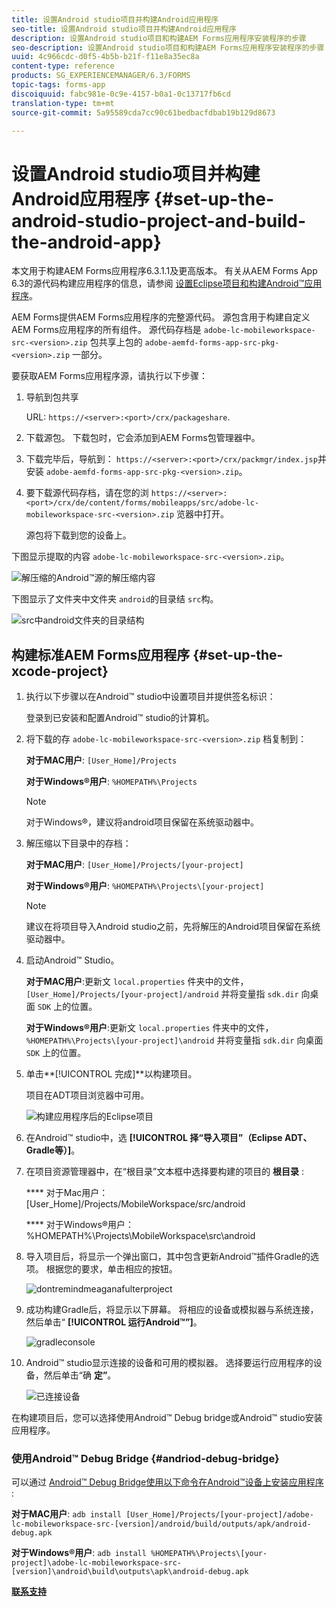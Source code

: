 ```yaml
---
title: 设置Android studio项目并构建Android应用程序
seo-title: 设置Android studio项目并构建Android应用程序
description: 设置Android studio项目和构建AEM Forms应用程序安装程序的步骤
seo-description: 设置Android studio项目和构建AEM Forms应用程序安装程序的步骤
uuid: 4c966cdc-d0f5-4b5b-b21f-f11e8a35ec8a
content-type: reference
products: SG_EXPERIENCEMANAGER/6.3/FORMS
topic-tags: forms-app
discoiquuid: fabc981e-0c9e-4157-b0a1-0c13717fb6cd
translation-type: tm+mt
source-git-commit: 5a95589cda7cc90c61bedbacfdbab19b129d8673

---
```



# 设置Android studio项目并构建Android应用程序 {#set-up-the-android-studio-project-and-build-the-android-app}

本文用于构建AEM Forms应用程序6.3.1.1及更高版本。 有关从AEM Forms App 6.3的源代码构建应用程序的信息，请参阅 [设置Eclipse项目和构建Android™应用程序](/help/forms/using/setup-eclipse-project-build-installer.md)。

AEM Forms提供AEM Forms应用程序的完整源代码。 源包含用于构建自定义AEM Forms应用程序的所有组件。 源代码存档是 `adobe-lc-mobileworkspace-src-<version>.zip` 包共享上包的 `adobe-aemfd-forms-app-src-pkg-<version>.zip` 一部分。

要获取AEM Forms应用程序源，请执行以下步骤：

1. 导航到包共享

   URL: `https://<server>:<port>/crx/packageshare`.

1. 下载源包。 下载包时，它会添加到AEM Forms包管理器中。
1. 下载完毕后，导航到： `https://<server>:<port>/crx/packmgr/index.jsp`并安装 `adobe-aemfd-forms-app-src-pkg-<version>.zip`。

1. 要下载源代码存档，请在您的浏 `https://<server>:<port>/crx/de/content/forms/mobileapps/src/adobe-lc-mobileworkspace-src-<version>.zip` 览器中打开。

   源包将下载到您的设备上。

下图显示提取的内容 `adobe-lc-mobileworkspace-src-<version>.zip`。

![解压缩的Android™源的解压缩内容](assets/mws-content-1.png)

下图显示了文件夹中文件夹 `android`的目录结 `src`构。

![src中android文件夹的目录结构](assets/android-folder.png)

## 构建标准AEM Forms应用程序 {#set-up-the-xcode-project}

1. 执行以下步骤以在Android™ studio中设置项目并提供签名标识：

   登录到已安装和配置Android™ studio的计算机。

1. 将下载的存 `adobe-lc-mobileworkspace-src-<version>.zip` 档复制到：

   **对于MAC用户**: `[User_Home]/Projects`

   **对于Windows®用户**: `%HOMEPATH%\Projects`

   >[!NOTE]
   >
   >对于Windows®，建议将android项目保留在系统驱动器中。

1. 解压缩以下目录中的存档：

   **对于MAC用户**: `[User_Home]/Projects/[your-project]`

   **对于Windows®用户**: `%HOMEPATH%\Projects\[your-project]`

   >[!NOTE]
   >
   >建议在将项目导入Android studio之前，先将解压的Android项目保留在系统驱动器中。

1. 启动Android™ Studio。

   **对于MAC用户**:更新文 `local.properties` 件夹中的文件， `[User_Home]/Projects/[your-project]/android` 并将变量指 `sdk.dir` 向桌面 `SDK` 上的位置。

   **对于Windows®用户**:更新文 `local.properties` 件夹中的文件， `%HOMEPATH%\Projects\[your-project]\android` 并将变量指 `sdk.dir` 向桌面 `SDK` 上的位置。

1. 单击**[!UICONTROL 完成]**以构建项目。

   项目在ADT项目浏览器中可用。

   ![构建应用程序后的Eclipse项目](assets/eclipsebuildmws.png)

1. 在Android™ studio中，选 **[!UICONTROL 择“导入项目”（Eclipse ADT、Gradle等）]**。
1. 在项目资源管理器中，在“根目录”文本框中选择要构建的项目的 **根目录** :

   **** 对于Mac用户： [User_Home]/Projects/MobileWorkspace/src/android

   **** 对于Windows®用户：%HOMEPATH%\Projects\MobileWorkspace\src\android

1. 导入项目后，将显示一个弹出窗口，其中包含更新Android™插件Gradle的选项。 根据您的要求，单击相应的按钮。

   ![dontremindmeaganafulterproject](assets/dontremindmeagainforthisproject.png)

1. 成功构建Gradle后，将显示以下屏幕。 将相应的设备或模拟器与系统连接，然后单击“ **[!UICONTROL 运行Android™”]**。

   ![gradleconsole](assets/gradleconsole.png)

1. Android™ studio显示连接的设备和可用的模拟器。 选择要运行应用程序的设备，然后单击“确 **定”**。

   ![已连接设备](assets/connecteddevice.png)

在构建项目后，您可以选择使用Android™ Debug bridge或Android™ studio安装应用程序。

### 使用Android™ Debug Bridge {#andriod-debug-bridge}

可以通过 [Android™ Debug Bridge使用以下命令在Android™设备上安装应用程序](https://developer.android.com/tools/help/adb.html) :

**对于MAC用户**: `adb install [User_Home]/Projects/[your-project]/adobe-lc-mobileworkspace-src-[version]/android/build/outputs/apk/android-debug.apk`

**对于Windows®用户**: `adb install %HOMEPATH%\Projects\[your-project]\adobe-lc-mobileworkspace-src-[version]\android\build\outputs\apk\android-debug.apk`

**[联系支持](https://www.adobe.com/account/sign-in.supportportal.html)**
